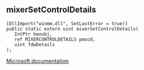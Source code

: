 ## mixerSetControlDetails

```
[DllImport("winmm.dll", SetLastError = true)]
public static extern uint mixerSetControlDetails(
   IntPtr hmxobj,
   ref MIXERCONTROLDETAILS pmxcd,
   uint fdwDetails
);
```

[Microsoft documentation](TODO)
